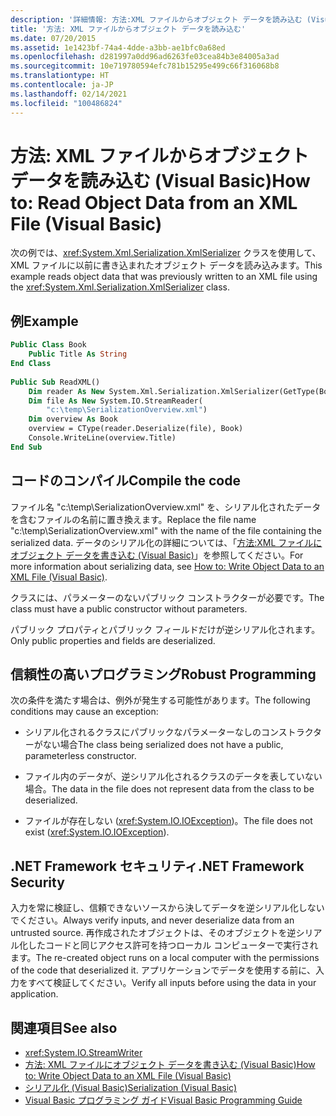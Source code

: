 ```yaml
---
description: '詳細情報: 方法:XML ファイルからオブジェクト データを読み込む (Visual Basic)'
title: '方法: XML ファイルからオブジェクト データを読み込む'
ms.date: 07/20/2015
ms.assetid: 1e1423bf-74a4-4dde-a3bb-ae1bfc0a68ed
ms.openlocfilehash: d281997a0dd96ad6263fe03cea84b3e84005a3ad
ms.sourcegitcommit: 10e719780594efc781b15295e499c66f316068b8
ms.translationtype: HT
ms.contentlocale: ja-JP
ms.lasthandoff: 02/14/2021
ms.locfileid: "100486824"
---
```

# <a name="how-to-read-object-data-from-an-xml-file-visual-basic"></a><span data-ttu-id="cfcb0-103">方法: XML ファイルからオブジェクト データを読み込む (Visual Basic)</span><span class="sxs-lookup"><span data-stu-id="cfcb0-103">How to: Read Object Data from an XML File (Visual Basic)</span></span>

<span data-ttu-id="cfcb0-104">次の例では、<xref:System.Xml.Serialization.XmlSerializer> クラスを使用して、XML ファイルに以前に書き込まれたオブジェクト データを読み込みます。</span><span class="sxs-lookup"><span data-stu-id="cfcb0-104">This example reads object data that was previously written to an XML file using the <xref:System.Xml.Serialization.XmlSerializer> class.</span></span>  
  
## <a name="example"></a><span data-ttu-id="cfcb0-105">例</span><span class="sxs-lookup"><span data-stu-id="cfcb0-105">Example</span></span>  
  
```vb  
Public Class Book  
    Public Title As String  
End Class  
  
Public Sub ReadXML()  
    Dim reader As New System.Xml.Serialization.XmlSerializer(GetType(Book))  
    Dim file As New System.IO.StreamReader(  
        "c:\temp\SerializationOverview.xml")  
    Dim overview As Book  
    overview = CType(reader.Deserialize(file), Book)  
    Console.WriteLine(overview.Title)  
End Sub  
```  
  
## <a name="compile-the-code"></a><span data-ttu-id="cfcb0-106">コードのコンパイル</span><span class="sxs-lookup"><span data-stu-id="cfcb0-106">Compile the code</span></span>  

 <span data-ttu-id="cfcb0-107">ファイル名 "c:\temp\SerializationOverview.xml" を、シリアル化されたデータを含むファイルの名前に置き換えます。</span><span class="sxs-lookup"><span data-stu-id="cfcb0-107">Replace the file name "c:\temp\SerializationOverview.xml" with the name of the file containing the serialized data.</span></span> <span data-ttu-id="cfcb0-108">データのシリアル化の詳細については、「[方法:XML ファイルにオブジェクト データを書き込む (Visual Basic)](how-to-write-object-data-to-an-xml-file.md)」を参照してください。</span><span class="sxs-lookup"><span data-stu-id="cfcb0-108">For more information about serializing data, see [How to: Write Object Data to an XML File (Visual Basic)](how-to-write-object-data-to-an-xml-file.md).</span></span>  
  
 <span data-ttu-id="cfcb0-109">クラスには、パラメーターのないパブリック コンストラクターが必要です。</span><span class="sxs-lookup"><span data-stu-id="cfcb0-109">The class must have a public constructor without parameters.</span></span>  
  
 <span data-ttu-id="cfcb0-110">パブリック プロパティとパブリック フィールドだけが逆シリアル化されます。</span><span class="sxs-lookup"><span data-stu-id="cfcb0-110">Only public properties and fields are deserialized.</span></span>  
  
## <a name="robust-programming"></a><span data-ttu-id="cfcb0-111">信頼性の高いプログラミング</span><span class="sxs-lookup"><span data-stu-id="cfcb0-111">Robust Programming</span></span>  

 <span data-ttu-id="cfcb0-112">次の条件を満たす場合は、例外が発生する可能性があります。</span><span class="sxs-lookup"><span data-stu-id="cfcb0-112">The following conditions may cause an exception:</span></span>  
  
- <span data-ttu-id="cfcb0-113">シリアル化されるクラスにパブリックなパラメーターなしのコンストラクターがない場合</span><span class="sxs-lookup"><span data-stu-id="cfcb0-113">The class being serialized does not have a public, parameterless constructor.</span></span>  
  
- <span data-ttu-id="cfcb0-114">ファイル内のデータが、逆シリアル化されるクラスのデータを表していない場合。</span><span class="sxs-lookup"><span data-stu-id="cfcb0-114">The data in the file does not represent data from the class to be deserialized.</span></span>  
  
- <span data-ttu-id="cfcb0-115">ファイルが存在しない (<xref:System.IO.IOException>)。</span><span class="sxs-lookup"><span data-stu-id="cfcb0-115">The file does not exist (<xref:System.IO.IOException>).</span></span>  
  
## <a name="net-framework-security"></a><span data-ttu-id="cfcb0-116">.NET Framework セキュリティ</span><span class="sxs-lookup"><span data-stu-id="cfcb0-116">.NET Framework Security</span></span>  

 <span data-ttu-id="cfcb0-117">入力を常に検証し、信頼できないソースから決してデータを逆シリアル化しないでください。</span><span class="sxs-lookup"><span data-stu-id="cfcb0-117">Always verify inputs, and never deserialize data from an untrusted source.</span></span> <span data-ttu-id="cfcb0-118">再作成されたオブジェクトは、そのオブジェクトを逆シリアル化したコードと同じアクセス許可を持つローカル コンピューターで実行されます。</span><span class="sxs-lookup"><span data-stu-id="cfcb0-118">The re-created object runs on a local computer with the permissions of the code that deserialized it.</span></span> <span data-ttu-id="cfcb0-119">アプリケーションでデータを使用する前に、入力をすべて検証してください。</span><span class="sxs-lookup"><span data-stu-id="cfcb0-119">Verify all inputs before using the data in your application.</span></span>  
  
## <a name="see-also"></a><span data-ttu-id="cfcb0-120">関連項目</span><span class="sxs-lookup"><span data-stu-id="cfcb0-120">See also</span></span>

- <xref:System.IO.StreamWriter>
- [<span data-ttu-id="cfcb0-121">方法: XML ファイルにオブジェクト データを書き込む (Visual Basic)</span><span class="sxs-lookup"><span data-stu-id="cfcb0-121">How to: Write Object Data to an XML File (Visual Basic)</span></span>](how-to-write-object-data-to-an-xml-file.md)
- [<span data-ttu-id="cfcb0-122">シリアル化 (Visual Basic)</span><span class="sxs-lookup"><span data-stu-id="cfcb0-122">Serialization (Visual Basic)</span></span>](index.md)
- [<span data-ttu-id="cfcb0-123">Visual Basic プログラミング ガイド</span><span class="sxs-lookup"><span data-stu-id="cfcb0-123">Visual Basic Programming Guide</span></span>](../../index.md)
